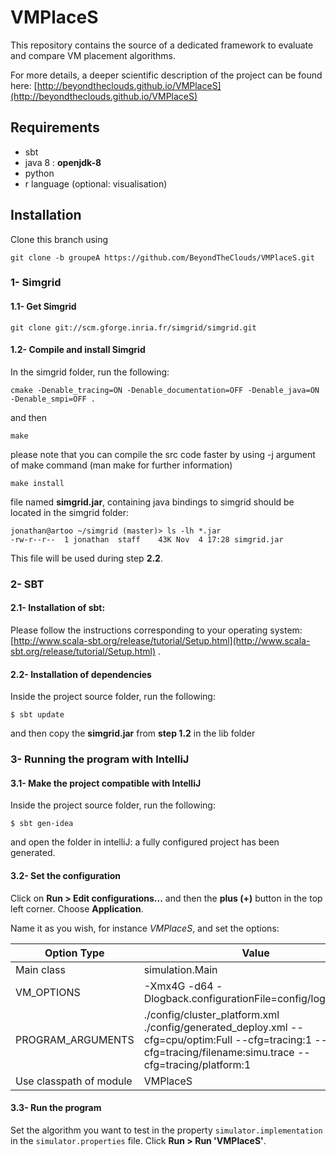 # VMPlaceS

This repository contains the source of a dedicated framework to evaluate and compare VM placement algorithms.

For more details, a deeper scientific description of the project can be found here: [http://beyondtheclouds.github.io/VMPlaceS](http://beyondtheclouds.github.io/VMPlaceS)

## Requirements
* sbt
* java 8 : **openjdk-8**
* python
* r language (optional: visualisation)

## Installation

Clone this branch using

```
git clone -b groupeA https://github.com/BeyondTheClouds/VMPlaceS.git
```

### 1- Simgrid

#### 1.1- Get Simgrid

```
git clone git://scm.gforge.inria.fr/simgrid/simgrid.git
```

#### 1.2- Compile and install Simgrid
In the simgrid folder, run the following:

```
cmake -Denable_tracing=ON -Denable_documentation=OFF -Denable_java=ON -Denable_smpi=OFF .
```
and then

```
make 
```
please note that you can compile the src code faster by using -j argument of make command (man make for further information)

```
make install
```
file named **simgrid.jar**, containing java bindings to simgrid should be located in the simgrid folder:


```
jonathan@artoo ~/simgrid (master)> ls -lh *.jar
-rw-r--r--  1 jonathan  staff    43K Nov  4 17:28 simgrid.jar
```

This file will be used during step **2.2**.

### 2- SBT

#### 2.1- Installation of sbt:

Please follow the instructions corresponding to your operating system: [http://www.scala-sbt.org/release/tutorial/Setup.html](http://www.scala-sbt.org/release/tutorial/Setup.html) .

#### 2.2- Installation of dependencies

Inside the project source folder, run the following:

```
$ sbt update
```

and then copy the **simgrid.jar** from **step 1.2** in the lib folder


### 3- Running the program with IntelliJ

#### 3.1- Make the project compatible with IntelliJ

Inside the project source folder, run the following:

```
$ sbt gen-idea
```

and open the folder in intelliJ: a fully configured project has been generated.

#### 3.2- Set the configuration

Click on **Run > Edit configurations...** and then the **plus (+)** button in the top left corner. Choose **Application**.

Name it as you wish, for instance _VMPlaceS_, and set the options:

Option Type             | Value
------------------------|-------------
Main class              | simulation.Main
VM_OPTIONS              | -Xmx4G -d64 -Dlogback.configurationFile=config/logback.xml
PROGRAM_ARGUMENTS       | ./config/cluster_platform.xml ./config/generated_deploy.xml  --cfg=cpu/optim:Full --cfg=tracing:1  --cfg=tracing/filename:simu.trace --cfg=tracing/platform:1
Use classpath of module | VMPlaceS

#### 3.3- Run the program

Set the algorithm you want to test in the property `simulator.implementation` in the `simulator.properties` file.
Click **Run > Run 'VMPlaceS'**.